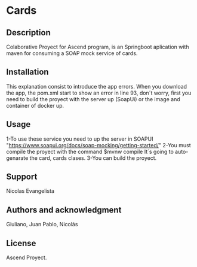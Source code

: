 # Cards

## Description
Colaborative Proyect for Ascend program, is an Springboot aplication with maven for consuming a SOAP mock service of cards.  

## Installation
This explanation consist to introduce the app errors.
When you download the app, the pom.xml start to show an error in line 93, don´t worry, first you need to build the proyect with the server up (SoapUi) or the image and container of docker up.

## Usage
1-To use these service you need to up the server in SOAPUI "https://www.soapui.org/docs/soap-mocking/getting-started/"
2-You must compile the proyect with the command $mvnw compile
It´s going to auto-genarate the card, cards clases.
3-You can build the proyect.

## Support
Nicolas Evangelista

## Authors and acknowledgment
Giuliano, Juan Pablo, Nicolás

## License
Ascend Proyect.
